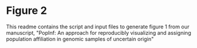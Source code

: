 # Figure 2                                                                      
This readme contains the script and input files to generate figure 1 from our manuscript, "PopInf: An approach for reproducibly visualizing and assigning population affiliation in genomic samples of uncertain origin"
